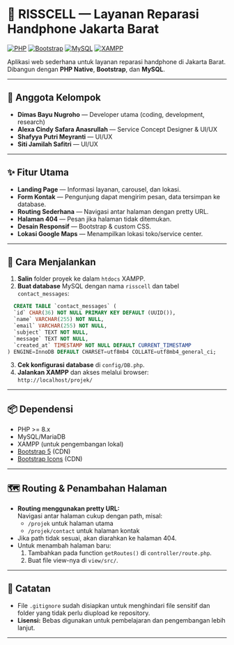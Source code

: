 # 📱 RISSCELL — Layanan Reparasi Handphone Jakarta Barat

[![PHP](https://img.shields.io/badge/PHP-8%2B-blue?logo=php)](https://www.php.net/releases/8.0/en.php) [![Bootstrap](https://img.shields.io/badge/Bootstrap-5-blueviolet?logo=bootstrap)](https://getbootstrap.com/) [![MySQL](https://img.shields.io/badge/MySQL-Database-orange?logo=mysql)](https://www.mysql.com/) [![XAMPP](https://img.shields.io/badge/XAMPP-Server-orange?logo=apache)](https://www.apachefriends.org/)

Aplikasi web sederhana untuk layanan reparasi handphone di Jakarta Barat. Dibangun dengan **PHP Native**, **Bootstrap**, dan **MySQL**.

---

## 👥 Anggota Kelompok

- **Dimas Bayu Nugroho** — Developer utama (coding, development, research)
- **Alexa Cindy Safara Anasrullah** — Service Concept Designer & UI/UX
- **Shafyya Putri Meyranti** — UI/UX
- **Siti Jamilah Safitri** — UI/UX

---

## ✨ Fitur Utama

- **Landing Page** — Informasi layanan, carousel, dan lokasi.
- **Form Kontak** — Pengunjung dapat mengirim pesan, data tersimpan ke database.
- **Routing Sederhana** — Navigasi antar halaman dengan pretty URL.
- **Halaman 404** — Pesan jika halaman tidak ditemukan.
- **Desain Responsif** — Bootstrap & custom CSS.
- **Lokasi Google Maps** — Menampilkan lokasi toko/service center.

---

## 🚀 Cara Menjalankan

1. **Salin** folder proyek ke dalam `htdocs` XAMPP.
2. **Buat database** MySQL dengan nama `risscell` dan tabel `contact_messages`:
  ```sql
    CREATE TABLE `contact_messages` (
    `id` CHAR(36) NOT NULL PRIMARY KEY DEFAULT (UUID()),
    `name` VARCHAR(255) NOT NULL,
    `email` VARCHAR(255) NOT NULL,
    `subject` TEXT NOT NULL,
    `message` TEXT NOT NULL,
    `created_at` TIMESTAMP NOT NULL DEFAULT CURRENT_TIMESTAMP
  ) ENGINE=InnoDB DEFAULT CHARSET=utf8mb4 COLLATE=utf8mb4_general_ci;
  ```
3. **Cek konfigurasi database** di `config/DB.php`.
4. **Jalankan XAMPP** dan akses melalui browser:  
   `http://localhost/projek/`

---

## 📦 Dependensi

- PHP >= 8.x
- MySQL/MariaDB
- XAMPP (untuk pengembangan lokal)
- [Bootstrap 5](https://getbootstrap.com/) (CDN)
- [Bootstrap Icons](https://icons.getbootstrap.com/) (CDN)

---

## 🗺️ Routing & Penambahan Halaman

- **Routing menggunakan pretty URL:**  
  Navigasi antar halaman cukup dengan path, misal:
  - `/projek` untuk halaman utama  
  - `/projek/contact` untuk halaman kontak  
- Jika path tidak sesuai, akan diarahkan ke halaman 404.
- Untuk menambah halaman baru:
  1. Tambahkan pada function `getRoutes()` di `controller/route.php`.
  2. Buat file view-nya di `view/src/`.

---

## 📝 Catatan

- File `.gitignore` sudah disiapkan untuk menghindari file sensitif dan folder yang tidak perlu diupload ke repository.
- **Lisensi:** Bebas digunakan untuk pembelajaran dan pengembangan lebih lanjut.

---
